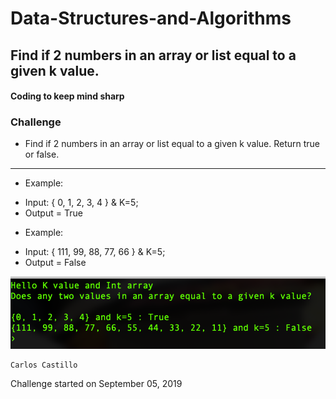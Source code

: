 # Data-Structures-and-Algorithms

## Find if 2 numbers in an array or list equal to a given k value.

#### Coding to keep mind sharp

### Challenge
* Find if 2 numbers in an array or list equal to a given k value.  Return true or false.

******************************************************************************************************

* Example:  
- Input: { 0, 1, 2, 3, 4 } & K=5;
- Output = True


* Example:  
- Input: { 111, 99, 88, 77, 66 } & K=5;
- Output = False

![](../../assets/Add2ToK.PNG?raw=true)

```
Carlos Castillo
```
Challenge started on September 05, 2019